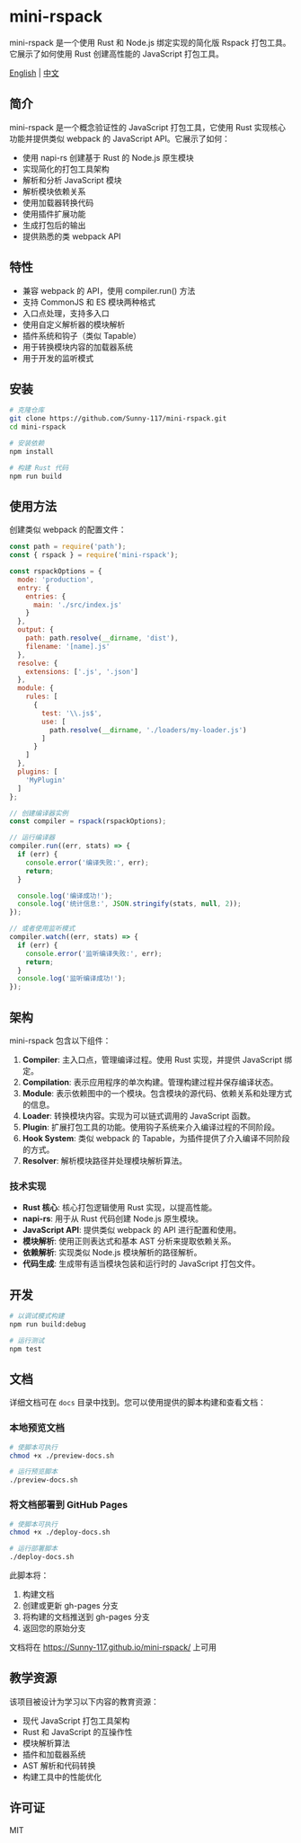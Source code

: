 # mini-rspack

mini-rspack 是一个使用 Rust 和 Node.js 绑定实现的简化版 Rspack 打包工具。它展示了如何使用 Rust 创建高性能的 JavaScript 打包工具。

[English](README.md) | [中文](README_zh.md)

## 简介

mini-rspack 是一个概念验证性的 JavaScript 打包工具，它使用 Rust 实现核心功能并提供类似 webpack 的 JavaScript API。它展示了如何：

- 使用 napi-rs 创建基于 Rust 的 Node.js 原生模块
- 实现简化的打包工具架构
- 解析和分析 JavaScript 模块
- 解析模块依赖关系
- 使用加载器转换代码
- 使用插件扩展功能
- 生成打包后的输出
- 提供熟悉的类 webpack API

## 特性

- 兼容 webpack 的 API，使用 compiler.run() 方法
- 支持 CommonJS 和 ES 模块两种格式
- 入口点处理，支持多入口
- 使用自定义解析器的模块解析
- 插件系统和钩子（类似 Tapable）
- 用于转换模块内容的加载器系统
- 用于开发的监听模式

## 安装

```bash
# 克隆仓库
git clone https://github.com/Sunny-117/mini-rspack.git
cd mini-rspack

# 安装依赖
npm install

# 构建 Rust 代码
npm run build
```

## 使用方法

创建类似 webpack 的配置文件：

```javascript
const path = require('path');
const { rspack } = require('mini-rspack');

const rspackOptions = {
  mode: 'production',
  entry: {
    entries: {
      main: './src/index.js'
    }
  },
  output: {
    path: path.resolve(__dirname, 'dist'),
    filename: '[name].js'
  },
  resolve: {
    extensions: ['.js', '.json']
  },
  module: {
    rules: [
      {
        test: '\\.js$',
        use: [
          path.resolve(__dirname, './loaders/my-loader.js')
        ]
      }
    ]
  },
  plugins: [
    'MyPlugin'
  ]
};

// 创建编译器实例
const compiler = rspack(rspackOptions);

// 运行编译器
compiler.run((err, stats) => {
  if (err) {
    console.error('编译失败:', err);
    return;
  }

  console.log('编译成功!');
  console.log('统计信息:', JSON.stringify(stats, null, 2));
});

// 或者使用监听模式
compiler.watch((err, stats) => {
  if (err) {
    console.error('监听编译失败:', err);
    return;
  }
  console.log('监听编译成功!');
});
```

## 架构

mini-rspack 包含以下组件：

1. **Compiler**: 主入口点，管理编译过程。使用 Rust 实现，并提供 JavaScript 绑定。
2. **Compilation**: 表示应用程序的单次构建。管理构建过程并保存编译状态。
3. **Module**: 表示依赖图中的一个模块。包含模块的源代码、依赖关系和处理方式的信息。
4. **Loader**: 转换模块内容。实现为可以链式调用的 JavaScript 函数。
5. **Plugin**: 扩展打包工具的功能。使用钩子系统来介入编译过程的不同阶段。
6. **Hook System**: 类似 webpack 的 Tapable，为插件提供了介入编译不同阶段的方式。
7. **Resolver**: 解析模块路径并处理模块解析算法。

### 技术实现

- **Rust 核心**: 核心打包逻辑使用 Rust 实现，以提高性能。
- **napi-rs**: 用于从 Rust 代码创建 Node.js 原生模块。
- **JavaScript API**: 提供类似 webpack 的 API 进行配置和使用。
- **模块解析**: 使用正则表达式和基本 AST 分析来提取依赖关系。
- **依赖解析**: 实现类似 Node.js 模块解析的路径解析。
- **代码生成**: 生成带有适当模块包装和运行时的 JavaScript 打包文件。

## 开发

```bash
# 以调试模式构建
npm run build:debug

# 运行测试
npm test

```

## 文档

详细文档可在 `docs` 目录中找到。您可以使用提供的脚本构建和查看文档：

### 本地预览文档

```bash
# 使脚本可执行
chmod +x ./preview-docs.sh

# 运行预览脚本
./preview-docs.sh
```

### 将文档部署到 GitHub Pages

```bash
# 使脚本可执行
chmod +x ./deploy-docs.sh

# 运行部署脚本
./deploy-docs.sh
```

此脚本将：
1. 构建文档
2. 创建或更新 gh-pages 分支
3. 将构建的文档推送到 gh-pages 分支
4. 返回您的原始分支

文档将在 https://Sunny-117.github.io/mini-rspack/ 上可用

## 教学资源

该项目被设计为学习以下内容的教育资源：

- 现代 JavaScript 打包工具架构
- Rust 和 JavaScript 的互操作性
- 模块解析算法
- 插件和加载器系统
- AST 解析和代码转换
- 构建工具中的性能优化

## 许可证

MIT
